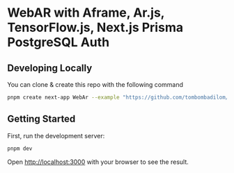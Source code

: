 # WebAR with Aframe, Ar.js, TensorFlow.js, Next.js Prisma PostgreSQL Auth

## Developing Locally

You can clone & create this repo with the following command

```bash
pnpm create next-app WebAr --example "https://github.com/tombombadilom/WebAR"
```

## Getting Started

First, run the development server:

```bash
pnpm dev
```

Open [http://localhost:3000](http://localhost:3000) with your browser to see the result.
